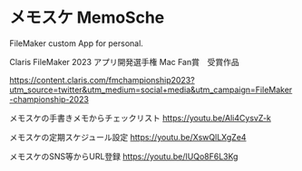 # メモスケ MemoSche
FileMaker custom App for personal.

Claris FileMaker 2023 アプリ開発選手権
Mac Fan賞　受賞作品

https://content.claris.com/fmchampionship2023?utm_source=twitter&utm_medium=social+media&utm_campaign=FileMaker-championship-2023


メモスケの手書きメモからチェックリスト
https://youtu.be/Ali4CysvZ-k

メモスケの定期スケジュール設定
https://youtu.be/XswQlLXgZe4

メモスケのSNS等からURL登録
https://youtu.be/IUQo8F6L3Kg
